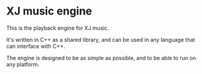 
# XJ music engine

This is the playback engine for XJ music.

It's written in C++ as a shared library, and can be used in any language that can interface with C++.

The engine is designed to be as simple as possible, and to be able to run on any platform.

